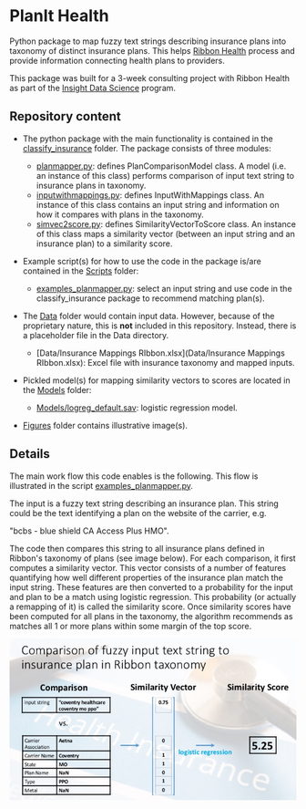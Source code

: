 # PlanIt Health
Python package to map fuzzy text strings describing insurance plans into taxonomy of distinct insurance plans. This helps [Ribbon Health](https://www.ribbonhealth.com/) process and provide information connecting health plans to providers.

This package was built for a 3-week consulting project with Ribbon Health as part of the [Insight Data Science](https://www.insightdatascience.com/) program.

## Repository content

* The python package with the main functionality is contained in the [classify_insurance](classify_insurance) folder. The package consists of three modules:

    * [planmapper.py](classify_insurance/planmapper.py): defines PlanComparisonModel class. A model (i.e. an instance of this class) performs comparison of input text string to insurance plans in taxonomy.
    * [inputwithmappings.py](classify_insurance/inputwithmappings.py): defines InputWithMappings class. An instance of this class contains an input string and information on how it compares with plans in the taxonomy.
    * [simvec2score.py](classify_insurance/simvec2score.py): defines SimilarityVectorToScore class. An instance of this class maps a similarity vector (between an input string and an insurance plan) to a similarity score.


 * Example script(s) for how to use the code in the package is/are contained in the [Scripts](Scripts) folder:
    * [examples_planmapper.py](Scripts/examples_planmapper.py): select an input string and use code in the classify_insurance package to recommend matching plan(s).


* The [Data](Data) folder would contain input data. However, because of the proprietary nature, this is <b>not</b> included in this repository. Instead, there is a placeholder file in the Data directory.

    * [Data/Insurance Mappings RIbbon.xlsx](Data/Insurance Mappings RIbbon.xlsx): Excel file with insurance taxonomy and mapped inputs.


* Pickled model(s) for mapping similarity vectors to scores are located in the [Models](models) folder:
    * [Models/logreg_default.sav](Models/logreg_default.sav): logistic regression model.

* [Figures](Figures) folder contains illustrative image(s).

## Details

The main work flow this code enables is the following. This flow is illustrated in the script [examples_planmapper.py](Scripts/examples_planmapper.py).

The input is a fuzzy text string describing an insurance plan. This string could be the text identifying a plan on the website of the carrier, e.g.

"bcbs - blue shield CA Access Plus HMO".

The code then compares this string to all insurance plans defined in Ribbon's taxonomy of plans (see image below). For each comparison, it first computes a similarity vector. This vector consists of a number of features quantifying how well different properties of the insurance plan match the input string. These features are then converted to a probability for the input and plan to be a match using logistic regression. This probability (or actually a remapping of it) is called the similarity score. Once similarity scores have been computed for all plans in the taxonomy, the algorithm recommends as matches all 1 or more plans within some margin of the top score.

![comparison to similarity vector to score](Figures/sim_vector_score.jpg)
